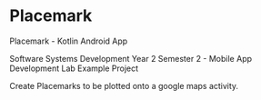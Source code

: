 # Placemark
Placemark - Kotlin Android App

Software Systems Development Year 2 Semester 2 - 
Mobile App Development Lab Example Project

Create Placemarks to be plotted onto a google maps activity.
